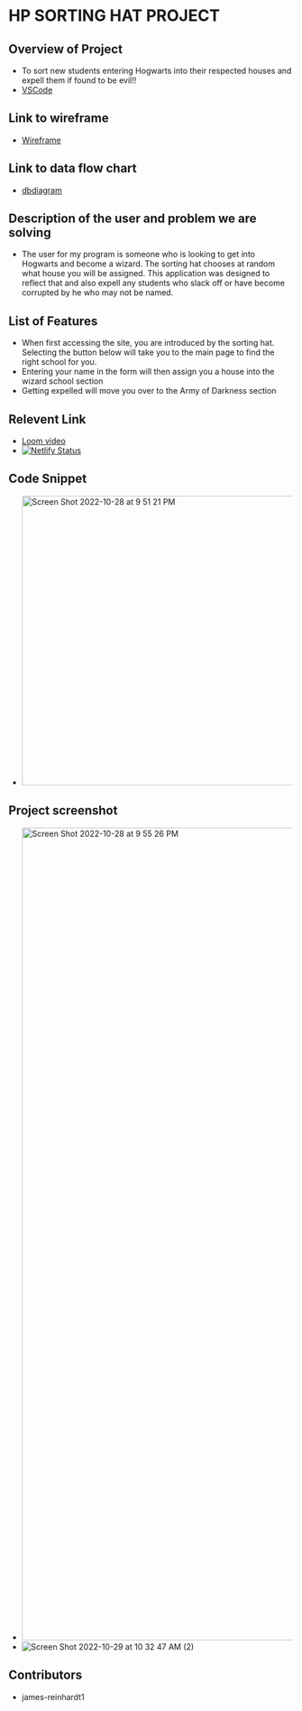 # HP SORTING HAT PROJECT

## Overview of Project
- To sort new students entering Hogwarts into their respected houses and expell them if found to be evil!! 
- [VSCode](http://127.0.0.1:8080/#)

## Link to wireframe
- [Wireframe](https://docs.google.com/presentation/d/1B3itkIAY1-uTx8GTdsQzDkCP_Pc6lojYEghlDPi7SRs/edit#slide=id.p)

## Link to data flow chart
- [dbdiagram](https://dbdiagram.io/d/6345ff7ef0018a1c5fe3392e)

## Description of the user and problem we are solving
- The user for my program is someone who is looking to get into Hogwarts and become a wizard. The sorting hat chooses at random what house you will be assigned. This application was designed to reflect that and also expell any students who slack off or have become corrupted by he who may not be named. 

## List of Features
- When first accessing the site, you are introduced by the sorting hat. Selecting the button below will take you to the main page to find the right school for you.
- Entering your name in the form will then assign you a house into the wizard school section
-  Getting expelled will move you over to the Army of Darkness section 

## Relevent Link
- [Loom video](https://www.loom.com/share/16a5ade3719a443ba369337cfd21713a)
- [![Netlify Status](https://api.netlify.com/api/v1/badges/f52bf5db-996b-4475-8c0d-2d9224229d01/deploy-status)](https://app.netlify.com/sites/sorting-hat-project-ch21/deploys)

## Code Snippet
- <img width="513" alt="Screen Shot 2022-10-28 at 9 51 21 PM" src="https://user-images.githubusercontent.com/113221015/198789424-fa47516a-bb79-4575-9543-05513ac37834.png">

## Project screenshot
- <img width="1440" alt="Screen Shot 2022-10-28 at 9 55 26 PM" src="https://user-images.githubusercontent.com/113221015/198792905-0d8590fa-2c86-4c8d-9592-fd0065743b40.png">
- ![Screen Shot 2022-10-29 at 10 32 47 AM (2)](https://user-images.githubusercontent.com/113221015/198840264-08e266c2-04f9-46a0-ada2-b0f26dc86793.png)




## Contributors 
- james-reinhardt1
































